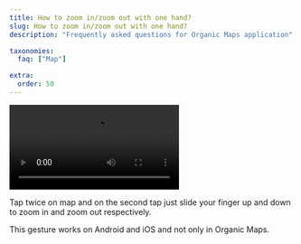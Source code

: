 ```yaml
---
title: How to zoom in/zoom out with one hand?
slug: How to zoom in/zoom out with one hand?
description: "Frequently asked questions for Organic Maps application"

taxonomies:
  faq: ["Map"]

extra:
  order: 50
---
```


<video width="300px" controls="enabled">
  <source src="/faq/map-05-one-hand-zoom/one-finger-zoom-Mauritius.mp4" type="video/mp4"/>
  (Your browser does not support the video tag.)
</video>

Tap twice on map and on the second tap just slide your finger up and down to zoom in and zoom out respectively.

This gesture works on Android and iOS and not only in Organic Maps.
